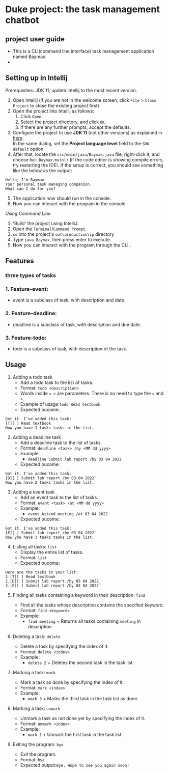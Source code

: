 # Duke project: the task management chatbot
## project user guide

* This is a CLI(command line interface) task management application named Baymax.
* 

## Setting up in Intellij

Prerequisites: JDK 11, update Intellij to the most recent version.

1. Open Intellij (if you are not in the welcome screen, click `File` > `Close Project` to close the existing project first)
2. Open the project into Intellij as follows:
   1. Click `Open`.
   2. Select the project directory, and click `OK`.
   3. If there are any further prompts, accept the defaults.
3. Configure the project to use **JDK 11** (not other versions) as explained in [here](https://www.jetbrains.com/help/idea/sdk.html#set-up-jdk).<br>
   In the same dialog, set the **Project language level** field to the `SDK default` option.
4. After that, locate the `src/main/java/Baymax.java` file, right-click it, and choose `Run Baymax.main()` (if the code editor is showing compile errors, try restarting the IDE). If the setup is correct, you should see something like the below as the output:
   
```
Hello, I'm Baymax.
Your personal task managing companion. 
What can I do for you? 
```

5. The application now should run in the console.
6. Now you can interact with the program in the console.


*Using Command Line*

1. 'Build' the project using IntelliJ.
2. Open the `Terminal`/`Command Prompt`.
3. `cd` into the project's `out\production\ip` directory
4. Type `java Baymax`, then press enter to execute.
5. Now you can interact with the program through the CLI.. 


## Features
### three types of tasks
### 1. Feature-event:
- event is a subclass of task, with description and date.
### 2. Feature-deadline:
- deadline is a subclass of task, with description and due date.
### 3. Feature-todo:
- todo is a subclass of task, with description of the task.

## Usage
1. Adding a todo task
   * Add a todo task to the list of tasks.
   * Format: `todo <description>`
   * Words inside `< >` are parameters. There is no need to type the `<` and `>`.
   * Example of usage:`todo Read textbook`
   * Expected oucome:
```
Got it. I've added this task:
[T][ ] Read textbook
Now you have 1 tasks tasks in the list.
```

2. Adding a deadline task
   * Add a deadline task to the list of tasks.
   * Format: `deadline <task> /by <MM dd yyyy>`
   * Example:
      * `deadline Submit lab report /by 03 04 2022`
   * Expected oucome:
```
Got it. I've added this task:
[D][ ] Submit lab report /by 03 04 2022`
Now you have 2 tasks tasks in the list.
```
3. Adding a event task
   * Add an event task to the list of tasks.
   * Format: `event <task> /at <MM dd yyyy>`
   * Example:
      * `event Attend meeting /at 03 04 2022`
   * Expected oucome:
```
Got it. I've added this task:
[E][ ] Submit lab report /by 03 04 2022`
Now you have 3 tasks tasks in the list.
```

4. Listing all tasks: `list`
   * Display the entire list of tasks.
   * Format: `list`
   * Expected oucome:

```
Here are the tasks in your list:
1.[T][ ] Read textbook
2.[D][ ] Submit lab report /by 03 04 2022
3.[E][ ] Submit lab report /by 03 04 2022`
```
5. Finding all tasks containing a keyword in their description: `find`
   * Find all the tasks whose description contains the specified keyword.
   * Format: `find <keyword>`
   * Example:
      * `find meeting` +
        Returns all tasks containing `meeting` in description.

6. Deleting a task: `delete`
   * Delete a task by specifying the index of it.
   * Format: `delete <index>`
   * Example:
      * `delete 2` +
        Deletes the second task in the task list.

7. Marking a task: `mark`
   * Mark a task as done by specifying the index of it.
   * Format: `mark <index>`
   * Example:
      * `mark 3` +
        Marks the third task in the task list as done.

8. Marking a task: `unmark`
   * Unmark a task as not done yet by specifying the index of it.
   * Format: `unmark <index>`
   * Example:
      * `mark 1` +
        Unmark the first task in the task list.

9. Exiting the program: `bye`
   * Exit the program.
   * Format: `bye`
   * Expected output:`Bye, Hope to see you again soon!`
